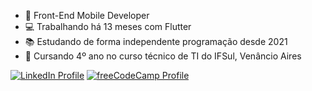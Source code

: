 - 📱 Front-End Mobile Developer
- 💻 Trabalhando há 13 meses com Flutter
- 📚 Estudando de forma independente programação desde 2021
- 🏫 Cursando 4º ano no curso técnico de TI do IFSul, Venâncio Aires

[![LinkedIn Profile](https://img.shields.io/badge/LinkedIn-blue?style=flat&logo=linkedin)](https://www.linkedin.com/in/eduardo-faleiro-867b87254)
[![freeCodeCamp Profile](https://img.shields.io/badge/freeCodeCamp-000020?style=flat&logo=freecodecamp)](https://www.freecodecamp.org/eduardoviniciusfaleiro)
